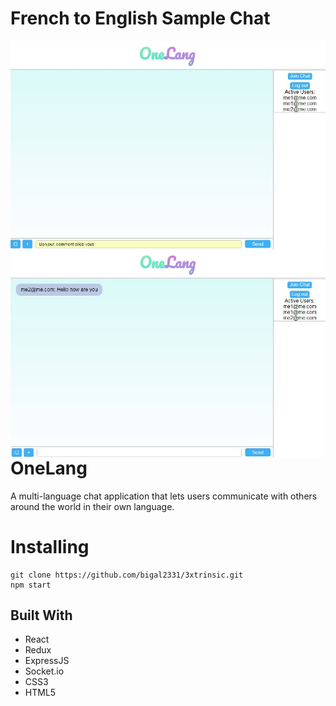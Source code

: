 
# French to English Sample Chat
<img src="/public/frenchChat.JPG" align="right" />
<img src="/public/frenchChatResult.JPG" align="right" />


# OneLang

A multi-language chat application that lets users communicate with others around the world in their own language.



# Installing


```
git clone https://github.com/bigal2331/3xtrinsic.git
npm start
```
## Built With

* React
* Redux
* ExpressJS
* Socket.io
* CSS3
* HTML5
